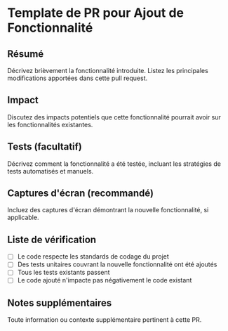 # Template de PR pour Ajout de Fonctionnalité

## Résumé
Décrivez brièvement la fonctionnalité introduite.
Listez les principales modifications apportées dans cette pull request.

## Impact
Discutez des impacts potentiels que cette fonctionnalité pourrait avoir sur les fonctionnalités existantes.

## Tests (facultatif)
Décrivez comment la fonctionnalité a été testée, incluant les stratégies de tests automatisés et manuels.

## Captures d'écran (recommandé)
Incluez des captures d'écran démontrant la nouvelle fonctionnalité, si applicable.

## Liste de vérification
- [ ] Le code respecte les standards de codage du projet
- [ ] Des tests unitaires couvrant la nouvelle fonctionnalité ont été ajoutés
- [ ] Tous les tests existants passent
- [ ] Le code ajouté n'impacte pas négativement le code existant

## Notes supplémentaires
Toute information ou contexte supplémentaire pertinent à cette PR.
